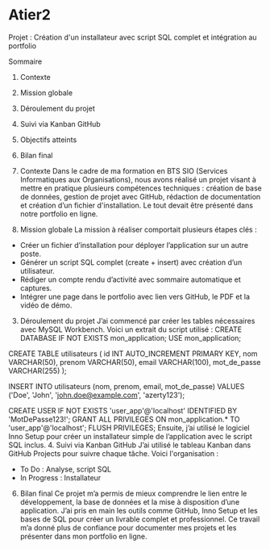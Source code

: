 # Atier2

Projet : Création d'un installateur avec script SQL complet et intégration au portfolio

Sommaire
1. Contexte
2. Mission globale
3. Déroulement du projet
4. Suivi via Kanban GitHub
5. Objectifs atteints
6. Bilan final

1. Contexte
Dans le cadre de ma formation en BTS SIO (Services Informatiques aux Organisations), nous avons réalisé un projet visant à mettre en pratique plusieurs compétences techniques : création de base de données, gestion de projet avec GitHub, rédaction de documentation et création d’un fichier d'installation. Le tout devait être présenté dans notre portfolio en ligne.
2. Mission globale
La mission à réaliser comportait plusieurs étapes clés :
- Créer un fichier d’installation pour déployer l’application sur un autre poste.
- Générer un script SQL complet (create + insert) avec création d’un utilisateur.
- Rédiger un compte rendu d’activité avec sommaire automatique et captures.
- Intégrer une page dans le portfolio avec lien vers GitHub, le PDF et la vidéo de démo.
3. Déroulement du projet
J’ai commencé par créer les tables nécessaires avec MySQL Workbench. Voici un extrait du script utilisé :
CREATE DATABASE IF NOT EXISTS mon_application;
USE mon_application;

CREATE TABLE utilisateurs (
    id INT AUTO_INCREMENT PRIMARY KEY,
    nom VARCHAR(50),
    prenom VARCHAR(50),
    email VARCHAR(100),
    mot_de_passe VARCHAR(255)
);

INSERT INTO utilisateurs (nom, prenom, email, mot_de_passe)
VALUES ('Doe', 'John', 'john.doe@example.com', 'azerty123');

CREATE USER IF NOT EXISTS 'user_app'@'localhost' IDENTIFIED BY 'MotDePasse123!';
GRANT ALL PRIVILEGES ON mon_application.* TO 'user_app'@'localhost';
FLUSH PRIVILEGES;
Ensuite, j’ai utilisé le logiciel Inno Setup pour créer un installateur simple de l’application avec le script SQL inclus.
4. Suivi via Kanban GitHub
J’ai utilisé le tableau Kanban dans GitHub Projects pour suivre chaque tâche. Voici l'organisation :
- To Do : Analyse, script SQL
- In Progress : Installateur

6. Bilan final
Ce projet m’a permis de mieux comprendre le lien entre le développement, la base de données et la mise à disposition d’une application. J’ai pris en main les outils comme GitHub, Inno Setup et les bases de SQL pour créer un livrable complet et professionnel. Ce travail m’a donné plus de confiance pour documenter mes projets et les présenter dans mon portfolio en ligne.
